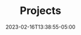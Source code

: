 ---
title: "Projects"
date: 2023-02-16T13:38:55-05:00
intro: Check out some of my projects and works below!
description: "I've worked on various UI/UX and app projects, including website design, game development, hackathons, and other personal projects."
---